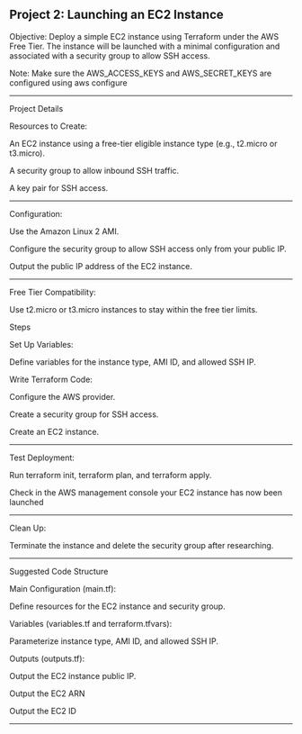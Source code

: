 Project 2: Launching an EC2 Instance
-------------------------------------------------------------------------------------

Objective: Deploy a simple EC2 instance using Terraform under the AWS Free Tier. The instance will be launched with a minimal configuration and associated with a security group to allow SSH access.

Note: Make sure the AWS_ACCESS_KEYS and AWS_SECRET_KEYS are configured using aws configure

-------------------------------------------------------------------------------------

Project Details

Resources to Create:

An EC2 instance using a free-tier eligible instance type (e.g., t2.micro or t3.micro).

A security group to allow inbound SSH traffic.

A key pair for SSH access.

-------------------------------------------------------------------------------------

Configuration:

Use the Amazon Linux 2 AMI.

Configure the security group to allow SSH access only from your public IP.

Output the public IP address of the EC2 instance.

-------------------------------------------------------------------------------------

Free Tier Compatibility:

Use t2.micro or t3.micro instances to stay within the free tier limits.

Steps

Set Up Variables:

Define variables for the instance type, AMI ID, and allowed SSH IP.

Write Terraform Code:

Configure the AWS provider.

Create a security group for SSH access.

Create an EC2 instance.

-------------------------------------------------------------------------------------

Test Deployment:

Run terraform init, terraform plan, and terraform apply.

Check in the AWS management console your EC2 instance has now been launched

-------------------------------------------------------------------------------------

Clean Up:

Terminate the instance and delete the security group after researching.

-------------------------------------------------------------------------------------

Suggested Code Structure

Main Configuration (main.tf):

Define resources for the EC2 instance and security group.

Variables (variables.tf and terraform.tfvars):

Parameterize instance type, AMI ID, and allowed SSH IP.

Outputs (outputs.tf):

Output the EC2 instance public IP.

Output the EC2 ARN

Output the EC2 ID

-------------------------------------------------------------------------------------
